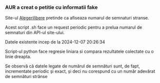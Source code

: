 ### AUR a creat o petitie cu informatii fake

Site-ul [Alegerilibere](https://alegerilibere.ro/index.html) pretinde ca afiseaza numarul de semnaturi stranse.

Acest script .sh face un request periodic pentru a prelua numarul de semnaturi din API-ul site-ului.

Datele existente incep de la 2024-12-07 20:26:34

Script-ul python face regresie liniara si compara rezultatele colectate cu o linie dreapta.

Se observă că datele legate de numărul de semnături sunt, de fapt, incrementate periodic și exact, și deci nu corespund cu un număr adevărat de semnături strânse
